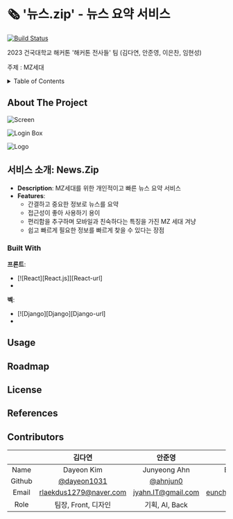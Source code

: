 # 🗞️ '뉴스.zip' - 뉴스 요약 서비스

[![Build Status](https://img.shields.io/badge/status-Developing-green)](https://github.com/Hackaton-Warriors/2023-Konkuk-Univ-HACKATON/)

<!-- ![License]() -->

2023 건국대학교 해커톤 '해커톤 전사들' 팀 (김다연, 안준영, 이은찬, 임현성)

주제 : MZ세대

<!-- TABLE OF CONTENTS -->

<details>
  <summary>Table of Contents</summary>
  <ol>
    <li>
      <a href="#about-the-project">About The Project</a>
      <ul>
        <li><a href="#built-with">Built With</a></li>
      </ul>
    </li>
    <li><a href="#usage">Usage</a></li>
    <li><a href="#roadmap">Roadmap</a></li>
    <li><a href="#license">License</a></li>
    <li><a href="#references">References</a></li>
    <li><a href="#contributors">Contributors</a></li>
  </ol>
</details>
<!-- ABOUT THE PROJECT -->

## About The Project

![Screen](screen.png)

![Login Box](login-box.png)

![Logo](logo.png)

## **서비스 소개: News.Zip**
- **Description**: MZ세대를 위한 개인적이고 빠른 뉴스 요약 서비스
- **Features**:
  - 간결하고 중요한 정보로 뉴스를 요약
  - 접근성이 좋아 사용하기 용이
  - 편리함을 추구하며 모바일과 친숙하다는 특징을 가진 MZ 세대 겨냥
  - 쉽고 빠르게 필요한 정보를 빠르게 찾을 수 있다는 장점
### Built With
**프론트**: 
* [![React][React.js]][React-url]
* 
**벡**: 
* [![Django][Django][Django-url]
*
## Usage

<!-- ROADMAP -->

## Roadmap

<!-- LICENSE -->

## License

<!-- References -->

## References

<!-- Contributors -->

## Contributors

|        |     김다연     |     안준영     |     이은찬     |     임현성     |
|:------:|:--------------:|:--------------:|:--------------:|:--------------:|
|  Name  | Dayeon Kim | Junyeong Ahn | Eunchan Lee | Hyunsung Lim |
| Github | [@dayeon1031](https://github.com/dayeon1031) | [@ahnjun0](https://github.com/ahnjun0) | [@Welsee](https://github.com/Welsee) | [@hsung3313](https://github.com/hsung3313) |
|  Email  | rlaekdus1279@naver.com | jyahn.IT@gmail.com | eunchan28@naver.com | hsung3313@gmail.com |
|  Role  | 팀장, Front, 디자인 | 기획, AI, Back | Back | Front |
